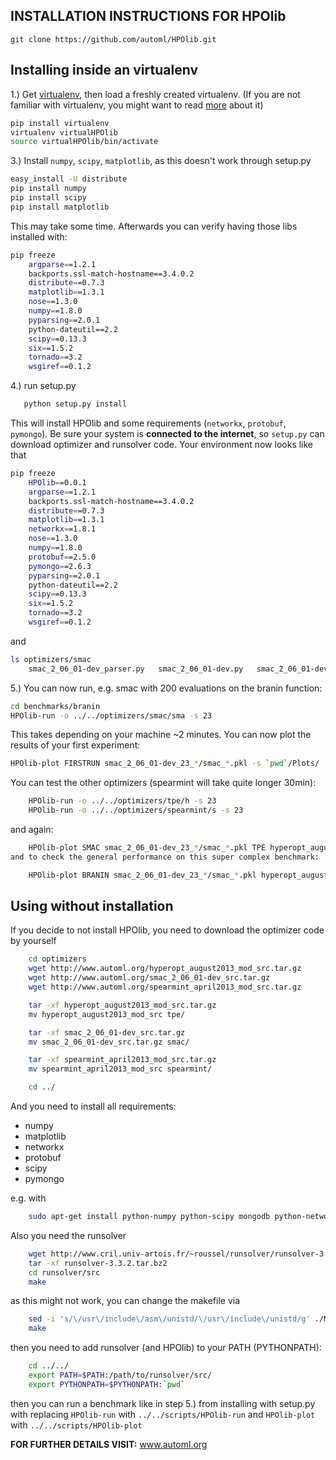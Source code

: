 INSTALLATION INSTRUCTIONS FOR HPOlib
-------

``git clone https://github.com/automl/HPOlib.git``

Installing inside an virtualenv
-----------

1.) Get [virtualenv](http://www.virtualenv.org/en/latest/virtualenv.html#installation), then load a freshly created virtualenv. (If you are not familiar with virtualenv, you might want to read [more](http://www.virtualenv.org/en/latest/virtualenv.html) about it)

```bash
pip install virtualenv
virtualenv virtualHPOlib
source virtualHPOlib/bin/activate
```

3.) Install ``numpy``, ``scipy``, ``matplotlib``, as this doesn't work through setup.py
```bash
easy_install -U distribute
pip install numpy
pip install scipy
pip install matplotlib
```
This may take some time. Afterwards you can verify having those libs installed with:

```bash
pip freeze
    argparse==1.2.1
    backports.ssl-match-hostname==3.4.0.2
    distribute==0.7.3
    matplotlib==1.3.1
    nose==1.3.0
    numpy==1.8.0
    pyparsing==2.0.1
    python-dateutil==2.2
    scipy==0.13.3
    six==1.5.2
    tornado==3.2
    wsgiref==0.1.2
```

4.) run setup.py

```python
   python setup.py install
```

This will install HPOlib and some requirements (``networkx``, ``protobuf``, ``pymongo``).
Be sure your system is **connected to the internet**, so ``setup.py`` can download
optimizer and runsolver code. Your environment now looks like that

```bash
pip freeze
    HPOlib==0.0.1
    argparse==1.2.1
    backports.ssl-match-hostname==3.4.0.2
    distribute==0.7.3
    matplotlib==1.3.1
    networkx==1.8.1
    nose==1.3.0
    numpy==1.8.0
    protobuf==2.5.0
    pymongo==2.6.3
    pyparsing==2.0.1
    python-dateutil==2.2
    scipy==0.13.3
    six==1.5.2
    tornado==3.2
    wsgiref==0.1.2
```

and

```bash
ls optimizers/smac
    smac_2_06_01-dev_parser.py   smac_2_06_01-dev.py   smac_2_06_01-dev_src    smac_2_06_01-devDefault.cfg
```

5.) You can now run, e.g. smac with 200 evaluations on the branin function:

```bash
cd benchmarks/branin
HPOlib-run -o ../../optimizers/smac/sma -s 23
```

This takes depending on your machine ~2 minutes. You can now plot the results of your first experiment:

```bash
HPOlib-plot FIRSTRUN smac_2_06_01-dev_23_*/smac_*.pkl -s `pwd`/Plots/
```

You can test the other optimizers (spearmint will take quite longer 30min):

```bash
    HPOlib-run -o ../../optimizers/tpe/h -s 23
    HPOlib-run -o ../../optimizers/spearmint/s -s 23
```

and again:

```bash
    HPOlib-plot SMAC smac_2_06_01-dev_23_*/smac_*.pkl TPE hyperopt_august2013_mod_23_*/hyp*.pkl SPEARMINT spearmint_april2013_mod_23_*/spear*.pkl -s `pwd`/Plots/
and to check the general performance on this super complex benchmark:

    HPOlib-plot BRANIN smac_2_06_01-dev_23_*/smac_*.pkl hyperopt_august2013_mod_23_*/hyp*.pkl spearmint_april2013_mod_23_*/spear*.pkl -s `pwd`/Plots/
```

Using without installation
-----------


If you decide to not install HPOlib, you need to download the optimizer code by yourself

```bash
    cd optimizers
    wget http://www.automl.org/hyperopt_august2013_mod_src.tar.gz
    wget http://www.automl.org/smac_2_06_01-dev_src.tar.gz
    wget http://www.automl.org/spearmint_april2013_mod_src.tar.gz

    tar -xf hyperopt_august2013_mod_src.tar.gz
    mv hyperopt_august2013_mod_src tpe/

    tar -xf smac_2_06_01-dev_src.tar.gz
    mv smac_2_06_01-dev_src.tar.gz smac/

    tar -xf spearmint_april2013_mod_src.tar.gz
    mv spearmint_april2013_mod_src spearmint/

    cd ../
```

And you need to install all requirements:

* numpy
* matplotlib
* networkx
* protobuf
* scipy
* pymongo

e.g. with

```bash
    sudo apt-get install python-numpy python-scipy mongodb python-networkx python-protobuf
```

Also you need the runsolver

```bash
    wget http://www.cril.univ-artois.fr/~roussel/runsolver/runsolver-3.3.2.tar.bz2
    tar -xf runsolver-3.3.2.tar.bz2
    cd runsolver/src
    make
```

as this might not work, you can change the makefile via

```bash
    sed -i 's/\/usr\/include\/asm\/unistd/\/usr\/include\/unistd/g' ./Makefile
    make
```

then you need to add runsolver (and HPOlib) to your PATH (PYTHONPATH):

```bash
    cd ../../
    export PATH=$PATH:/path/to/runsolver/src/
    export PYTHONPATH=$PYTHONPATH:`pwd`
```

then you can run a benchmark like in step 5.) from installing with setup.py with replacing
``HPOlib-run`` with ``../../scripts/HPOlib-run`` and ``HPOlib-plot`` with ``../../scripts/HPOlib-plot``

**FOR FURTHER DETAILS VISIT:** www.automl.org
